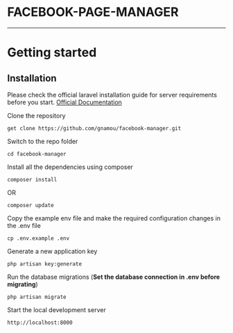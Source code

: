 # FACEBOOK-PAGE-MANAGER

----------

# Getting started

## Installation

Please check the official laravel installation guide for server requirements before you start. [Official Documentation](https://laravel.com/docs/9.x/installation)


Clone the repository

    get clone https://github.com/gnamou/facebook-manager.git

Switch to the repo folder

    cd facebook-manager

Install all the dependencies using composer

    composer install
OR

    composer update

Copy the example env file and make the required configuration changes in the .env file

    cp .env.example .env

Generate a new application key

    php artisan key:generate


Run the database migrations (**Set the database connection in .env before migrating**)

    php artisan migrate

Start the local development server

    http://localhost:8000
